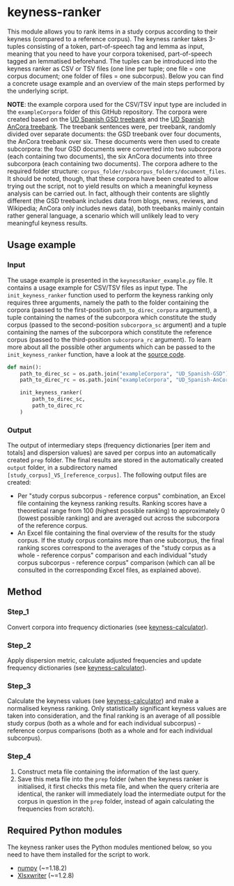 # keyness-ranker
This module allows you to rank items in a study corpus according to their keyness (compared to a reference corpus). The keyness ranker takes 3-tuples consisting of a token, part-of-speech tag and lemma as input, meaning that you need to have your corpora tokenised, part-of-speech tagged an lemmatised beforehand. The tuples can be introduced into the keyness ranker as CSV or TSV files (one line per tuple; one file = one corpus document; one folder of files = one subcorpus). Below you can find a concrete usage example and an overview of the main steps performed by the underlying script.


**NOTE**: the example corpora used for the CSV/TSV input type are included in the <code>exampleCorpora</code> folder of this GitHub repository. The corpora were created based on the [UD Spanish GSD treebank](https://universaldependencies.org/treebanks/es_gsd/index.html) and the [UD Spanish AnCora treebank](https://universaldependencies.org/treebanks/es_ancora/index.html). The treebank sentences were, per treebank, randomly divided over separate documents: the GSD treebank over four documents, the AnCora treebank over six. These documents were then used to create subcorpora: the four GSD documents were converted into two subcorpora (each containing two documents), the six AnCora documents into three subcorpora (each containing two documents). The corpora adhere to the required folder structure: <code>corpus_folder/subcorpus_folders/document_files</code>. It should be noted, though, that these corpora have been created to allow trying out the script, not to yield results on which a meaningful keyness analysis can be carried out. In fact, although their contents are slightly different (the GSD treebank includes data from blogs, news, reviews, and Wikipedia; AnCora only includes news data), both treebanks mainly contain rather general language, a scenario which will unlikely lead to very meaningful keyness results.

## Usage example
### Input
The usage example is presented in the <code>keynessRanker_example.py</code> file. It contains a usage example for CSV/TSV files as input type. The <code>init_keyness_ranker</code> function used to perform the keyness ranking only requires three arguments, namely the path to the folder containing the corpora (passed to the first-position <code>path_to_direc_corpora</code> argument), a tuple containing the names of the subcorpora which constitute the study corpus (passed to the second-position <code>subcorpora_sc</code> argument) and a tuple containing the names of the subcorpora which constitute the reference corpus (passed to the third-position <code>subcorpora_rc</code> argument). To learn more about all the possible other arguments which can be passed to the <code>init_keyness_ranker</code> function, have a look at the [source code](https://github.com/JasperD-UGent/keyness-ranker/blob/main/keynessRanker_example_defs.py).
```python
def main():
    path_to_direc_sc = os.path.join("exampleCorpora", "UD_Spanish-GSD")
    path_to_direc_rc = os.path.join("exampleCorpora", "UD_Spanish-AnCora")

    init_keyness_ranker(
        path_to_direc_sc,
        path_to_direc_rc
    )
```

### Output
The output of intermediary steps (frequency dictionaries \[per item and totals] and dispersion values) are saved per corpus into an automatically created <code>prep</code> folder. The final results are stored in the automatically created <code>output</code> folder, in a subdirectory named <code>\[study_corpus]\_VS_\[reference_corpus]</code>. The following output files are created:
- Per "study corpus subcorpus - reference corpus" combination, an Excel file containing the keyness ranking results. Ranking scores have a theoretical range from 100 (highest possible ranking) to approximately 0 (lowest possible ranking) and are averaged out across the subcorpora of the reference corpus.
- An Excel file containing the final overview of the results for the study corpus. If the study corpus contains more than one subcorpus, the final ranking scores correspond to the averages of the "study corpus as a whole - reference corpus" comparison and each individual "study corpus subcorpus - reference corpus" comparison (which can all be consulted in the corresponding Excel files, as explained above).

## Method
### Step_1
Convert corpora into frequency dictionaries (see [keyness-calculator](https://github.com/JasperD-UGent/keyness-calculator)).

### Step_2
Apply dispersion metric, calculate adjusted frequencies and update frequency dictionaries (see [keyness-calculator](https://github.com/JasperD-UGent/keyness-calculator)).

### Step_3
Calculate the keyness values (see [keyness-calculator](https://github.com/JasperD-UGent/keyness-calculator)) and make a normalised keyness ranking. Only statistically significant keyness values are taken into consideration, and the final ranking is an average of all possible study corpus (both as a whole and for each individual subcorpus) - reference corpus comparisons (both as a whole and for each individual subcorpus).

### Step_4
1. Construct meta file containing the information of the last query.
2. Save this meta file into the <code>prep</code> folder (when the keyness ranker is initialised, it first checks this meta file, and when the query criteria are identical, the ranker will immediately load the intermediate output for the corpus in question in the <code>prep</code> folder, instead of again calculating the frequencies from scratch).

## Required Python modules
The keyness ranker uses the Python modules mentioned below, so you need to have them installed for the script to work.
- [numpy](https://pypi.org/project/numpy/) (~=1.18.2)
- [Xlsxwriter](https://pypi.org/project/XlsxWriter/) (~=1.2.8)

